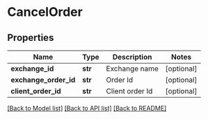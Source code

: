 # CancelOrder

## Properties
Name | Type | Description | Notes
------------ | ------------- | ------------- | -------------
**exchange_id** | **str** | Exchange name | [optional] 
**exchange_order_id** | **str** | Order Id | [optional] 
**client_order_id** | **str** | Client order Id | [optional] 

[[Back to Model list]](../README.md#documentation-for-models) [[Back to API list]](../README.md#documentation-for-api-endpoints) [[Back to README]](../README.md)



